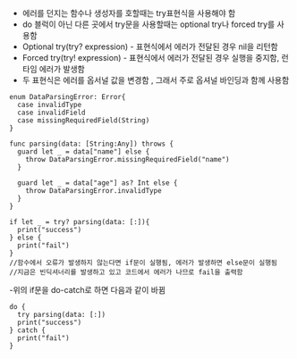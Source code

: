 - 에러를 던지는 함수나 생성자를 호할때는 try표현식을 사용해야 함
- do 블럭이 아닌 다른 곳에서 try문을 사용할때는 optional try나 forced try를 사용함
- Optional try(try? expression) - 표현식에서 에러가 전달된 경우 nil을 리턴함
- Forced try(try! expression) - 표현식에서 에러가 전달된 경우 실행을 중지함, 런타임 에러가 발생함
- 두 표현식은 에러를 옵서널 값을 변경함 , 그래서 주로 옵셔널 바인딩과 함께 사용함

```
enum DataParsingError: Error{
  case invalidType
  case invalidField
  case missingRequiredField(String)
}

func parsing(data: [String:Any]) throws {
  guard let _ = data["name"] else {
    throw DataParsingError.missingRequiredField("name")
  }
  
  guard let _ = data["age"] as? Int else {
    throw DataParsingError.invalidType
  }
}

if let _ = try? parsing(data: [:]){
  print("success")
} else {
  print("fail")
}
//함수에서 오류가 발생하지 않는다면 if문이 실행됨, 에러가 발생하면 else문이 실행됨
//지금은 빈딕셔너리를 발생하고 있고 코드에서 에러가 나므로 fail을 출력함
```

-위의 if문을 do-catch로 하면 다음과 같이 바뀜
```
do {
  try parsing(data: [:])
  print("success")
} catch {
  print("fail")
}

```
